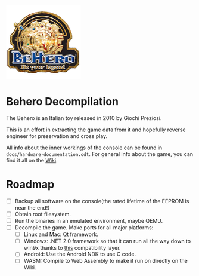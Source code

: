 ![Logo](docs/logo.png)
# Behero Decompilation
The Behero is an Italian toy released in 2010 by Giochi Preziosi. 

This is an effort in extracting the game data from it and hopefully reverse engineer for preservation and cross play.

All info about the inner workings of the console can be found in `docs/hardware-documentation.odt`.
For general info about the game, you can find it all on the [Wiki](https://the007who.github.io/behero-decomp/).
# Roadmap
- [ ] Backup all software on the console(the rated lifetime of the EEPROM is near the end!)
- [ ] Obtain root filesystem.
- [ ] Run the binaries in an emulated environment, maybe QEMU.
- [ ] Decompile the game.
Make ports for all major platforms:
    - [ ] Linux and Mac: Qt framework.
    - [ ] Windows: .NET 2.0 framework so that it can run all the way down to win9x thanks to [this](https://github.com/itsmattkc/dotnet9x) compatibility layer.
    - [ ] Android: Use the Android NDK to use C code.
    - [ ] WASM: Compile to Web Assembly to make it run on directly on the Wiki.